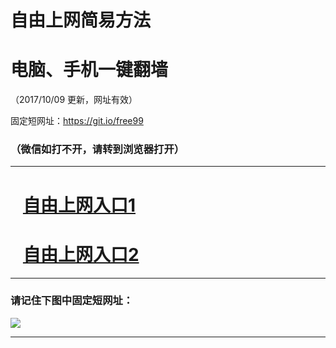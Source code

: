 ﻿# 自由上网简易方法

# 电脑、手机一键翻墙

（2017/10/09 更新，网址有效）

固定短网址：https://git.io/free99

### （微信如打不开，请转到浏览器打开）


***





# &nbsp;&nbsp; <a href="http://ft68146898.fwq-tz-1001.info/fwqtz01.html?t=10090018804 " target="_blank">自由上网入口1</a>
# &nbsp;&nbsp; <a href="http://ft3130729125.fwq-tz-1002.info/fwqtz02.html?t=100900122543 " target="_blank">自由上网入口2</a>
***

### 请记住下图中固定短网址：

<img src="https://s3-us-west-2.amazonaws.com/fwq-1001/yjfq-20170905okok.png" /> 


***

